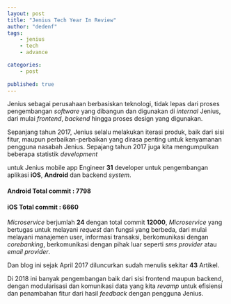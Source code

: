 ```yaml
---
layout: post
title: "Jenius Tech Year In Review"
author: "dedenf"
tags:
    - jenius
    - tech
    - advance

categories: 
    - post
    
published: true
---
```


Jenius sebagai perusahaan berbasiskan teknologi, tidak lepas dari proses pengembangan _software_ yang dibangun dan digunakan di _internal_ Jenius, dari mulai _frontend_, _backend_ hingga proses design yang digunakan.

Sepanjang tahun 2017, Jenius selalu melakukan iterasi produk, baik dari sisi fitur, maupun perbaikan-perbaikan yang dirasa penting untuk kenyamanan pengguna nasabah Jenius. Sepajang tahun 2017 juga kita mengumpulkan beberapa statistik _development_

untuk Jenius mobile app Engineer **31** developer untuk pengembangan aplikasi **iOS**, **Android** dan backend _system_.

#### Android Total commit : **7798**  
#### iOS Total commit : **6660**  

_Microservice_ berjumlah **24** dengan total commit **12000**, _Microservice_ yang bertugas untuk melayani _request_ dan fungsi yang berbeda, dari mulai melayani manajemen user, informasi transaksi, berkomunikasi dengan _corebanking_, berkomunikasi dengan pihak luar seperti _sms provider_ atau _email provider_.

Dan blog ini sejak April 2017 diluncurkan sudah menulis sekitar **43** Artikel.

Di 2018 ini banyak pengembangan baik dari sisi frontend maupun backend, dengan modularisasi dan komunikasi data yang kita _revamp_ untuk efisiensi dan penambahan fitur dari hasil _feedback_ dengan pengguna Jenius. 


